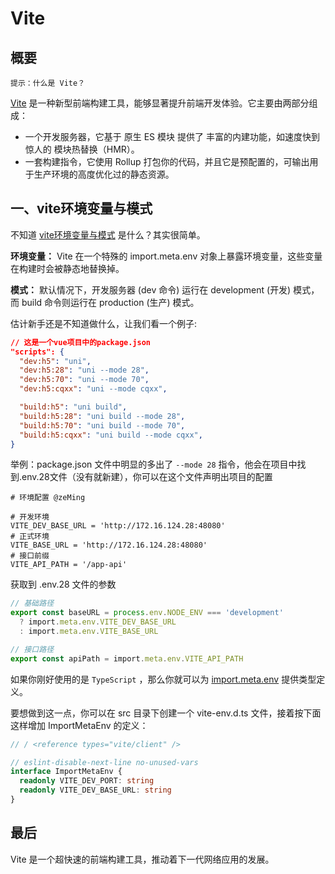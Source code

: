 # Vite

## 概要
`提示：什么是 Vite？`

[Vite](https://cn.vitejs.dev/) 是一种新型前端构建工具，能够显著提升前端开发体验。它主要由两部分组成：
* 一个开发服务器，它基于 原生 ES 模块 提供了 丰富的内建功能，如速度快到惊人的 模块热替换（HMR）。
* 一套构建指令，它使用 Rollup 打包你的代码，并且它是预配置的，可输出用于生产环境的高度优化过的静态资源。

## 一、vite环境变量与模式
不知道 [vite环境变量与模式](https://cn.vitejs.dev/guide/env-and-mode) 是什么？其实很简单。

**环境变量：** Vite 在一个特殊的 import.meta.env 对象上暴露环境变量，这些变量在构建时会被静态地替换掉。

**模式：**  默认情况下，开发服务器 (dev 命令) 运行在 development (开发) 模式，而 build 命令则运行在 production (生产) 模式。

估计新手还是不知道做什么，让我们看一个例子:
``` json
// 这是一个vue项目中的package.json
"scripts": {
  "dev:h5": "uni",
  "dev:h5:28": "uni --mode 28",
  "dev:h5:70": "uni --mode 70",
  "dev:h5:cqxx": "uni --mode cqxx",

  "build:h5": "uni build",
  "build:h5:28": "uni build --mode 28",
  "build:h5:70": "uni build --mode 70",
  "build:h5:cqxx": "uni build --mode cqxx",
}
```
举例：package.json 文件中明显的多出了 `--mode 28` 指令，他会在项目中找到.env.28文件（没有就新建），你可以在这个文件声明出项目的配置
```
# 环境配置 @zeMing

# 开发环境
VITE_DEV_BASE_URL = 'http://172.16.124.28:48080'
# 正式环境
VITE_BASE_URL = 'http://172.16.124.28:48080'
# 接口前缀
VITE_API_PATH = '/app-api'
```
获取到 .env.28 文件的参数
``` typescript
// 基础路径
export const baseURL = process.env.NODE_ENV === 'development'
  ? import.meta.env.VITE_DEV_BASE_URL
  : import.meta.env.VITE_BASE_URL

// 接口路径
export const apiPath = import.meta.env.VITE_API_PATH
```
如果你刚好使用的是 `TypeScript` ，那么你就可以为 [import.meta.env](https://cn.vitejs.dev/guide/env-and-mode#intellisense) 提供类型定义。

要想做到这一点，你可以在 src 目录下创建一个 vite-env.d.ts 文件，接着按下面这样增加 ImportMetaEnv 的定义：
``` typeScript
// / <reference types="vite/client" />

// eslint-disable-next-line no-unused-vars
interface ImportMetaEnv {
  readonly VITE_DEV_PORT: string
  readonly VITE_DEV_BASE_URL: string
}

```


## 最后
Vite 是一个超快速的前端构建工具，推动着下一代网络应用的发展。